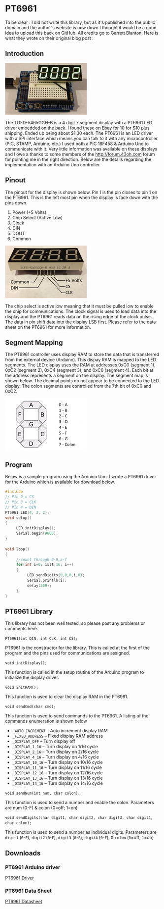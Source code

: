 # PT6961

To be clear : I did not write this library, but as it's published into the public domain and the author's website is now down I thought it would be a good idea to upload this back on GitHub. All credits go to   Garrett Blanton. Here is what they wrote on their original blog post :

## Introduction

![4 Digit Display](assets/img/ST6961_4_Digit_Display-265x167.jpg)

The TOFD-5465GGH-B is a 4 digit 7 segment display with a PT6961 LED driver embedded on the back.
I found these on Ebay for 10 for $10 plus shipping.
Ended up being about $1.30 each.
The PT6961 is an LED driver with a SPI interface which means you can talk to it with any microcontroller (PIC, STAMP, Arduino, etc.)
I used both a PIC 18F458 & Arduino Uno to communicate with it.
Very little information was available on these displays and I owe a thanks to some members of the http://forum.43oh.com forum for pointing me in the right direction.
Below are the details regarding the implementation with an Arduino Uno controller.

## Pinout

The pinout for the display is shown below.
Pin 1 is the pin closes to pin 1 on the PT6961.
This is the left most pin when the display is face down with the pins down.

1. Power (+5 Volts)
2. Chip Select (Active Low)
3. Clock
4. DIN
5. DOUT
6. Common

![4 Digit Overview](assets/img/LED_4_Digit_Overview-265x170.jpg)

The chip select is active low meaning that it must be pulled low to enable the chip for communications.
The clock signal is used to load data into the display and the PT6961 reads data on the rising edge of the clock pulse.
The data in pin shift data into the display LSB first.
Please refer to the data sheet on the PT6961 for more information.

## Segment Mapping

The PT6961 controller uses display RAM to store the data that is transferred from the external device (Arduino).
This dispay RAM is mapped to the LED segments.
The LED display uses the RAM at addresses 0xC0 (segment 1), 0xC2 (segment 2), 0xC4 (segment 3), and 0xC6 (segment 4).
Each bit at the address represents a segment on the display.
The segment map is shown below.
The decimal points do not appear to be connected to the LED display.
The colon segments are controlled from the 7th bit of 0xC0 and 0xC2.

![7 Segment Display Map](assets/img/7_segment_display_map-265x170.png)

## Program

Below is a sample program using the Arduino Uno.
I wrote a PT6961 driver for the Arduino which is available for download below.

```cpp
#include
// Pin 2 = CS
// Pin 3 = CLK
// Pin 4 = DIN
PT6961 LED(4, 3, 2);
void setup()
{
     LED.initDisplay();
     Serial.begin(9600);
}

void loop()
{
     //count through 0-9,a-f
     for(int i=0; i&lt;16; i++)
     {
          LED.sendDigits(0,0,0,i,0);
          Serial.println(i);
          delay(500);
     }
}
```

## PT6961 Library

This library has not been well tested, so please post any problems or comments here.

`PT6961(int DIN, int CLK, int CS);`

PT6961 is the constructor for the library.
This is called at the first of the program and the pins used for communications are assigned.

`void initDisplay();`

This function is called in the setup routine of the Arduino program to initialize the display driver.

`void initRAM();`

This function is used to clear the display RAM in the PT6961.

`void sendCmd(char cmd);`

This function is used to send commands to the PT6961.
A listing of the commands enumeration is shown below

* `_AUTO_INCREMENT` – Auto increment display RAM
* `_FIXED_ADDRESS` – Fixed display RAM address
* `_DISPLAY_OFF` – Turn display off
* `_DISPLAY_1_16` – Turn display on 1/16 cycle
* `_DISPLAY_2_16` – Turn display on 2/16 cycle
* `_DISPLAY_4_16` – Turn display on 4/16 cycle
* `_DISPLAY_10_16` – Turn display on 10/16 cycle
* `_DISPLAY_11_16` – Turn display on 11/16 cycle
* `_DISPLAY_12_16` – Turn display on 12/16 cycle
* `_DISPLAY_13_16` – Turn display on 13/16 cycle
* `_DISPLAY_14_16` – Turn display on 14/16 cycle

`void sendNum(int num, char colon);`

 This function is used to send a number and enable the colon.
 Parameters are num (0-F) & colon (0=off; 1=on)

`void sendDigits(char digit1, char digit2, char digit3, char digit4, char colon);`

This function is used to send a number as individual digits.
Parameters are `digit1` (`0`-`F`), `digit2` (`0`-`F`), `digit3` (`0`-`F`), `digit4` (`0`-`F`), & `colon` (`0`=off; `1`=on)

## Downloads

### PT6961 Arduino driver

[PT6961 Driver](https://github.com/Renaud11232/PT6961/archive/master.zip)

### PT6961 Data Sheet

[PT6961 Datasheet](https://raw.githubusercontent.com/Renaud11232/PT6961/master/assets/docs/PT6961.pdf)
